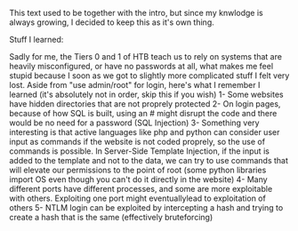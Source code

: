 This text used to be together with the intro, but since my knwlodge is always growing, I decided to keep this as it's own thing.

Stuff I learned:

Sadly for me, the Tiers 0 and 1 of HTB teach us to rely on systems that are heavily misconfigured, or have no passwords at all, what makes me feel
stupid because I soon as we got to slightly more complicated stuff I felt very lost. Aside from "use admin/root" for login, here's what I remember I
learned (it's absolutely not in order, skip this if you wish)
1- Some websites have hidden directories that are not proprely protected
2- On login pages, because of how SQL is built, using an # might disrupt the code and there would be no need for a password (SQL Injection)
3- Something very interesting is that active languages like php and python can consider user input as commands if the website is not coded proprely,
    so the use of commands is possible. In Server-Side Template Injection, if the input is added to the template and not to the data, we can try
    to use commands that will elevate our permissions to the point of root (some python libraries import OS even though you can't do it directly
    in the website)
4- Many different ports have different processes, and some are more exploitable with others. Exploiting one port might eventuallylead to exploitation
    of others
5- NTLM login can be exploited by intercepting a hash and trying to create a hash that is the same (effectively bruteforcing)
